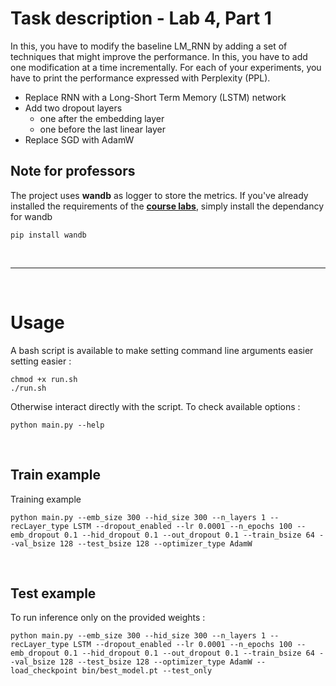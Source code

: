 # Task description - Lab 4, Part 1
In this, you have to modify the baseline LM_RNN by adding a set of techniques that might improve the performance. In this, you have to add one modification at a time incrementally.
For each of your experiments, you have to print the performance expressed with Perplexity (PPL).

* Replace RNN with a Long-Short Term Memory (LSTM) network
* Add two dropout layers
  * one after the embedding layer
  * one before the last linear layer
* Replace SGD with AdamW

## Note for professors
The project uses **wandb** as logger to store the metrics.
If you've already installed the requirements of the [**course labs**](https://github.com/BrownFortress/NLU-2024-Labs), simply install the dependancy for wandb
```
pip install wandb
```

<br><hr><br>

# Usage

A bash script is available to make setting command line arguments easier setting easier :
```
chmod +x run.sh
./run.sh
```
Otherwise interact directly with the script. To check available options :
```
python main.py --help
```
<br>

## Train example
Training example
```
python main.py --emb_size 300 --hid_size 300 --n_layers 1 --recLayer_type LSTM --dropout_enabled --lr 0.0001 --n_epochs 100 --emb_dropout 0.1 --hid_dropout 0.1 --out_dropout 0.1 --train_bsize 64 --val_bsize 128 --test_bsize 128 --optimizer_type AdamW
```
<br>

## Test example
To run inference only on the provided weights :
```
python main.py --emb_size 300 --hid_size 300 --n_layers 1 --recLayer_type LSTM --dropout_enabled --lr 0.0001 --n_epochs 100 --emb_dropout 0.1 --hid_dropout 0.1 --out_dropout 0.1 --train_bsize 64 --val_bsize 128 --test_bsize 128 --optimizer_type AdamW --load_checkpoint bin/best_model.pt --test_only
```
